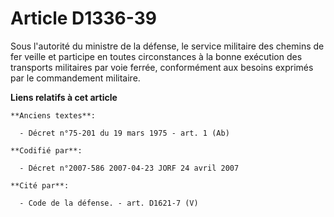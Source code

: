 # Article D1336-39

Sous l'autorité du ministre de la défense, le service militaire des chemins de fer veille et participe en toutes
circonstances à la bonne exécution des transports militaires par voie ferrée, conformément aux besoins exprimés par le
commandement militaire.

**Liens relatifs à cet article**

	**Anciens textes**:

	  - Décret n°75-201 du 19 mars 1975 - art. 1 (Ab)

	**Codifié par**:

	  - Décret n°2007-586 2007-04-23 JORF 24 avril 2007

	**Cité par**:

	  - Code de la défense. - art. D1621-7 (V)
